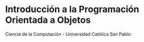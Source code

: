 # Introducción a la Programación Orientada a Objetos

Ciencia de la Computación - Universidad Católica San Pablo 


